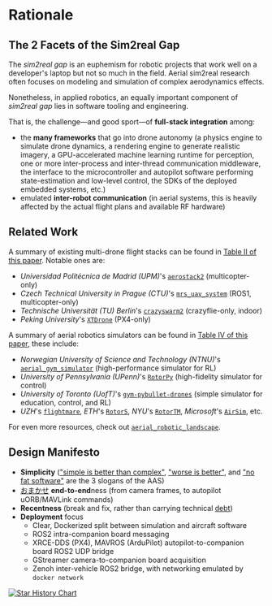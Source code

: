 # Rationale

## The 2 Facets of the Sim2real Gap

The *sim2real gap* is an euphemism for robotic projects that work well on a developer's laptop but not so much in the field.
Aerial sim2real research often focuses on modeling and simulation of complex aerodynamics effects.

Nonetheless, in applied robotics, an equally important component of *sim2real gap* lies in software tooling and engineering.

That is, the challenge—and good sport—of **full-stack integration** among:

- the **many frameworks** that go into drone autonomy (a physics engine to simulate drone dynamics, a rendering engine to generate realistic imagery, a GPU-accelerated machine learning runtime for perception, one or more inter-process and inter-thread communication middleware, the interface to the microcontroller and autopilot software performing state-estimation and low-level control, the SDKs of the deployed embedded systems, etc.)
- emulated **inter-robot communication** (in aerial systems, this is heavily affected by the actual flight plans and available RF hardware)

## Related Work

A summary of existing multi-drone flight stacks can be found in [Table II of this paper](https://arxiv.org/pdf/2303.18237). Notable ones are:

- *Universidad Politécnica de Madrid (UPM)*'s [`aerostack2`](https://github.com/aerostack2/aerostack2) (multicopter-only)
- *Czech Technical University in Prague (CTU)*'s [`mrs_uav_system`](https://github.com/ctu-mrs/mrs_uav_system) (ROS1, multicopter-only)
- *Technische Universität (TU) Berlin*'s [`crazyswarm2`](https://github.com/IMRCLab/crazyswarm2) (crazyflie-only, indoor)
- *Peking University*'s [`XTDrone`](https://github.com/robin-shaun/XTDrone) (PX4-only)

A summary of aerial robotics simulators can be found in [Table IV of this paper](https://arxiv.org/pdf/2311.02296), these include:

- *Norwegian University of Science and Technology (NTNU)*'s [`aerial_gym_simulator`](https://github.com/ntnu-arl/aerial_gym_simulator) (high-performance simulator for RL)
- *University of Pennsylvania (UPenn)*'s [`RotorPy`](https://github.com/spencerfolk/rotorpy) (high-fidelity simulator for control)
- *University of Toronto (UofT)*'s [`gym-pybullet-drones`](https://github.com/utiasDSL/gym-pybullet-drones) (simple simulator for education, control, and RL)
- *UZH*'s [`flightmare`](https://github.com/uzh-rpg/flightmare), *ETH*'s [`RotorS`](https://github.com/ethz-asl/rotors_simulator), *NYU*'s [`RotorTM`](https://github.com/arplaboratory/RotorTM), *Microsoft*'s [`AirSim`](https://github.com/microsoft/AirSim), etc.

For even more resources, check out [`aerial_robotic_landscape`](https://github.com/ROS-Aerial/aerial_robotic_landscape).

## Design Manifesto

- **Simplicity** (["simple is better than complex"](https://peps.python.org/pep-0020/), ["worse is better"](https://www.dreamsongs.com/RiseOfWorseIsBetter.html), and ["no fat software"](https://people.inf.ethz.ch/wirth/Articles/LeanSoftware.pdf) are the 3 slogans of the AAS)
- [おまかせ](https://dhh.dk/2012/rails-is-omakase.html) **end-to-end**ness (from camera frames, to autopilot uORB/MAVLink commands)
- **Recentness** (break and fix, rather than carrying technical [debt](https://c2.com/doc/oopsla92.html))
- **Deployment** focus
    - Clear, Dockerized split between simulation and aircraft software
    - ROS2 intra-companion board messaging
    - XRCE-DDS (PX4), MAVROS (ArduPilot) autopilot-to-companion board ROS2 UDP bridge
    - GStreamer camera-to-companion board acquisition
    - Zenoh inter-vehicle ROS2 bridge, with networking emulated by `docker network`

[![Star History Chart](https://api.star-history.com/svg?repos=JacopoPan/aerial-autonomy-stack,robin-shaun/XTDrone,KumarRobotics/kr_autonomous_flight,ctu-mrs/mrs_uav_system,uzh-rpg/agilicious,CopterExpress/clover,caochao39/aerial_navigation_development_environment,aerostack2/aerostack2,IMRCLab/crazyswarm2&type=Date)](https://www.star-history.com/#JacopoPan/aerial-autonomy-stack&robin-shaun/XTDrone&KumarRobotics/kr_autonomous_flight&ctu-mrs/mrs_uav_system&uzh-rpg/agilicious&CopterExpress/clover&caochao39/aerial_navigation_development_environment&aerostack2/aerostack2&IMRCLab/crazyswarm2&Date&LogScale)
